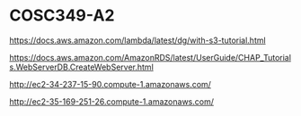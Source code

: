 # COSC349-A2

https://docs.aws.amazon.com/lambda/latest/dg/with-s3-tutorial.html

https://docs.aws.amazon.com/AmazonRDS/latest/UserGuide/CHAP_Tutorials.WebServerDB.CreateWebServer.html


http://ec2-34-237-15-90.compute-1.amazonaws.com/

http://ec2-35-169-251-26.compute-1.amazonaws.com/
